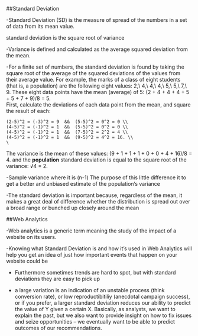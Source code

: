 ##Standard Deviation

-Standard Deviation (SD) is the measure of spread of the numbers in a set of data from its mean value.

standard deviation is the square root of variance

-Variance is defined and calculated as the average squared deviation from the mean.

-For a finite set of numbers, the standard deviation is found by taking the square root of the average of the squared deviations of the values from their average value. For example, the marks of a class of eight students (that is, a population) are the following eight values:
2,\  4,\  4,\  4,\  5,\  5,\  7,\  9.
These eight data points have the mean (average) of 5:
    (2 + 4 + 4 + 4 + 5 + 5 + 7 + 9)/8 = 5.  
First, calculate the deviations of each data point from the mean, and square the result of each:

    
    (2-5)^2 = (-3)^2 = 9  &&  (5-5)^2 = 0^2 = 0 \\
    (4-5)^2 = (-1)^2 = 1  &&  (5-5)^2 = 0^2 = 0 \\
    (4-5)^2 = (-1)^2 = 1  &&  (7-5)^2 = 2^2 = 4 \\
    (4-5)^2 = (-1)^2 = 1  &&  (9-5)^2 = 4^2 = 16. \\
    \
  
The variance is the mean of these values:
(9 + 1 + 1 + 1 + 0 + 0 + 4 + 16)/8 = 4.
and the **population** standard deviation is equal to the square root of the variance:
√4 = 2.

-Sample variance where it is (n-1) The purpose of this little difference it to get a better and unbiased estimate of the population‘s variance

-The standard deviation is important because, regardless of the mean, it makes a great deal of difference whether the distribution is spread out over a broad range or bunched up closely around the mean

##Web Analytics

-Web analytics is a generic term meaning the study of the impact of a website on its users.

-Knowing what Standard Deviation is and how it’s used in Web Analytics will help you get an idea of just how important events that happen on your website could be

- Furthermore sometimes trends are hard to spot, but with standard deviations they are easy to pick up

- a large variation is an indication of an unstable process (think conversion rate), or low reproductibitiliy (anecdotal campaign success), or if you prefer, a larger standard deviation reduces our ability to predict the value of Y given a certain X. Basically, as analysts, we want to explain the past, but we also want to provide insight on how to fix issues and seize opportunities – we eventually want to be able to predict outcomes of our recommendations.
